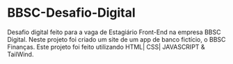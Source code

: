 # BBSC-Desafio-Digital
Desafio digital feito para a vaga de Estagiário Front-End na empresa BBSC Digital. Neste projeto foi criado um site de um app de banco fictício, o BBSC Finanças. Este projeto foi feito utilizando HTML| CSS| JAVASCRIPT & TailWind. 
